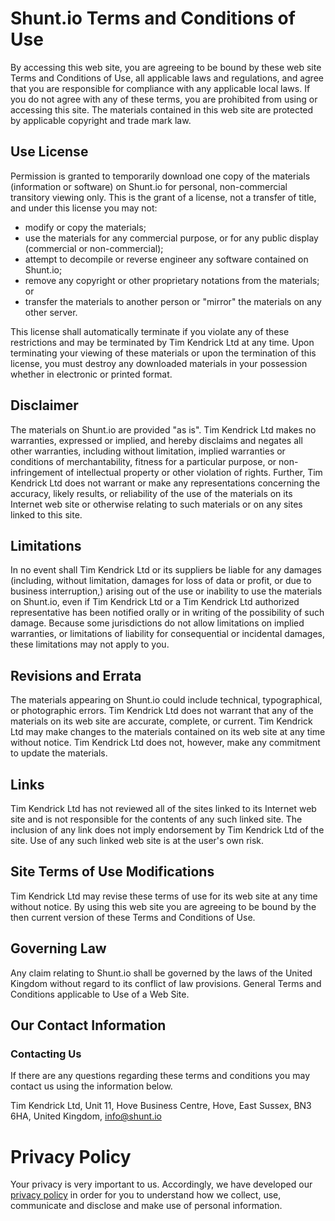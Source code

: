 # Shunt.io Terms and Conditions of Use

By accessing this web site, you are agreeing to be bound by these web site Terms and Conditions of Use, all applicable laws and regulations, and agree that you are responsible for compliance with any applicable local laws. If you do not agree with any of these terms, you are prohibited from using or accessing this site. The materials contained in this web site are protected by applicable copyright and trade mark law.

## Use License

Permission is granted to temporarily download one copy of the materials (information or software) on Shunt.io for personal, non-commercial transitory viewing only. This is the grant of a license, not a transfer of title, and under this license you may not:

- modify or copy the materials;
- use the materials for any commercial purpose, or for any public display (commercial or non-commercial);
- attempt to decompile or reverse engineer any software contained on Shunt.io;
- remove any copyright or other proprietary notations from the materials; or
- transfer the materials to another person or "mirror" the materials on any other server.

This license shall automatically terminate if you violate any of these restrictions and may be terminated by Tim Kendrick Ltd at any time. Upon terminating your viewing of these materials or upon the termination of this license, you must destroy any downloaded materials in your possession whether in electronic or printed format.

## Disclaimer

The materials on Shunt.io are provided "as is". Tim Kendrick Ltd makes no warranties, expressed or implied, and hereby disclaims and negates all other warranties, including without limitation, implied warranties or conditions of merchantability, fitness for a particular purpose, or non-infringement of intellectual property or other violation of rights. Further, Tim Kendrick Ltd does not warrant or make any representations concerning the accuracy, likely results, or reliability of the use of the materials on its Internet web site or otherwise relating to such materials or on any sites linked to this site.

## Limitations

In no event shall Tim Kendrick Ltd or its suppliers be liable for any damages (including, without limitation, damages for loss of data or profit, or due to business interruption,) arising out of the use or inability to use the materials on Shunt.io, even if Tim Kendrick Ltd or a Tim Kendrick Ltd authorized representative has been notified orally or in writing of the possibility of such damage. Because some jurisdictions do not allow limitations on implied warranties, or limitations of liability for consequential or incidental damages, these limitations may not apply to you.

## Revisions and Errata

The materials appearing on Shunt.io could include technical, typographical, or photographic errors. Tim Kendrick Ltd does not warrant that any of the materials on its web site are accurate, complete, or current. Tim Kendrick Ltd may make changes to the materials contained on its web site at any time without notice. Tim Kendrick Ltd does not, however, make any commitment to update the materials.

## Links

Tim Kendrick Ltd has not reviewed all of the sites linked to its Internet web site and is not responsible for the contents of any such linked site. The inclusion of any link does not imply endorsement by Tim Kendrick Ltd of the site. Use of any such linked web site is at the user's own risk.

## Site Terms of Use Modifications

Tim Kendrick Ltd may revise these terms of use for its web site at any time without notice. By using this web site you are agreeing to be bound by the then current version of these Terms and Conditions of Use.

## Governing Law

Any claim relating to Shunt.io shall be governed by the laws of the United Kingdom without regard to its conflict of law provisions.
General Terms and Conditions applicable to Use of a Web Site.

## Our Contact Information

### Contacting Us

If there are any questions regarding these terms and conditions you may contact us using the information below.

Tim Kendrick Ltd, Unit 11, Hove Business Centre, Hove, East Sussex, BN3 6HA, United Kingdom, [info@shunt.io](mailto:info@shunt.io)

# Privacy Policy

Your privacy is very important to us. Accordingly, we have developed our [privacy policy](/privacy) in order for you to understand how we collect, use, communicate and disclose and make use of personal information.
